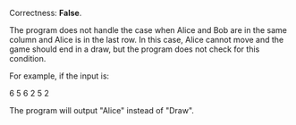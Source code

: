 Correctness: **False**.

The program does not handle the case when Alice and Bob are in the same column and Alice is in the last row. In this case, Alice cannot move and the game should end in a draw, but the program does not check for this condition.

For example, if the input is:

6 5 6 2 5 2

The program will output "Alice" instead of "Draw".